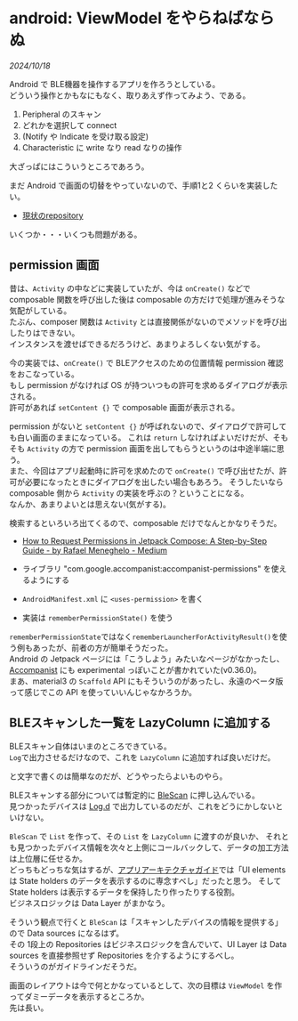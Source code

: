 # android: ViewModel をやらねばならぬ

<i>2024/10/18</i>

Android で BLE機器を操作するアプリを作ろうとしている。  
どういう操作とかもなにもなく、取りあえず作ってみよう、である。

1. Peripheral のスキャン
2. どれかを選択して connect
3. (Notify や Indicate を受け取る設定)
4. Characteristic に write なり read なりの操作

大ざっぱにはこういうところであろう。

まだ Android で画面の切替をやっていないので、手順1と2 くらいを実装したい。

* [現状のrepository](https://github.com/hirokuma/android-ble-led-control/tree/11b4f5e885f900873add0b0f69a98905acff6fd7)

いくつか・・・いくつも問題がある。

## permission 画面

昔は、`Activity` の中などに実装していたが、今は `onCreate()` などで composable 関数を呼び出した後は composable の方だけで処理が進みそうな気配がしている。  
たぶん、composer 関数は `Activity` とは直接関係がないのでメソッドを呼び出したりはできない。  
インスタンスを渡せばできるだろうけど、あまりよろしくない気がする。

今の実装では、`onCreate()` で BLEアクセスのための位置情報 permission 確認をおこなっている。  
もし permission がなければ OS が持ついつもの許可を求めるダイアログが表示される。  
許可があれば `setContent {}` で composable 画面が表示される。

permission がないと `setContent {}` が呼ばれないので、ダイアログで許可しても白い画面のままになっている。
これは `return` しなければよいだけだが、そもそも `Activity` の方で permission 画面を出してもらうというのは中途半端に思う。  
また、今回はアプリ起動時に許可を求めたので `onCreate()` で呼び出せたが、許可が必要になったときにダイアログを出したい場合もあろう。
そうしたいなら composable 側から `Activity` の実装を呼ぶの？ということになる。  
なんか、あまりよいとは思えない(気がする)。

検索するといろいろ出てくるので、composable だけでなんとかなりそうだ。

* [How to Request Permissions in Jetpack Compose: A Step-by-Step Guide - by Rafael Meneghelo - Medium](https://medium.com/@rzmeneghelo/how-to-request-permissions-in-jetpack-compose-a-step-by-step-guide-7ce4b7782bd7)

* ライブラリ "com.google.accompanist:accompanist-permissions" を使えるようにする
* `AndroidManifest.xml` に `<uses-permission>` を書く
* 実装は `rememberPermissionState()` を使う

`rememberPermissionState`ではなく`rememberLauncherForActivityResult()`を使う例もあったが、前者の方が簡単そうだった。  
Android の Jetpack ページには「こうしよう」みたいなページがなかったし、[Accompanist](https://google.github.io/accompanist/permissions/) にも experimental っぽいことが書かれていた(v0.36.0)。  
まあ、material3 の `Scaffold` API にもそういうのがあったし、永遠のベータ版って感じでこの API を使っていいんじゃなかろうか。

## BLEスキャンした一覧を LazyColumn に追加する

BLEスキャン自体はいまのところできている。  
`Log`で出力させるだけなので、これを `LazyColumn` に追加すれば良いだけだ。

と文字で書くのは簡単なのだが、どうやったらよいものやら。

BLEスキャンする部分については暫定的に [BleScan](https://github.com/hirokuma/android-ble-led-control/blob/11b4f5e885f900873add0b0f69a98905acff6fd7/app/src/main/java/work/hirokuma/bleledcontrol/ble/BleScan.kt) に押し込んでいる。  
見つかったデバイスは [Log.d](https://github.com/hirokuma/android-ble-led-control/blob/11b4f5e885f900873add0b0f69a98905acff6fd7/app/src/main/java/work/hirokuma/bleledcontrol/ble/BleScan.kt#L48) で出力しているのだが、これをどうにかしないといけない。

`BleScan` で `List` を作って、その `List` を `LazyColumn` に渡すのが良いか、
それとも見つかったデバイス情報を次々と上側にコールバックして、データの加工方法は上位層に任せるか。  
どっちもどっちな気はするが、[アプリアーキテクチャガイド](https://developer.android.com/topic/architecture?hl=ja)では「UI elements は State holders のデータを表示するのに専念すべし」だったと思う。
そして State holders は表示するデータを保持したり作ったりする役割。  
ビジネスロジックは Data Layer がまかなう。

そういう観点で行くと `BleScan` は「スキャンしたデバイスの情報を提供する」ので Data sources になるはず。  
その 1段上の Repositories はビジネスロジックを含んでいて、UI Layer は Data sources を直接参照せず Repositories を介するようにするべし。  
そういうのがガイドラインだそうだ。

画面のレイアウトは今で何とかなっているとして、次の目標は `ViewModel` を作ってダミーデータを表示するところか。  
先は長い。
